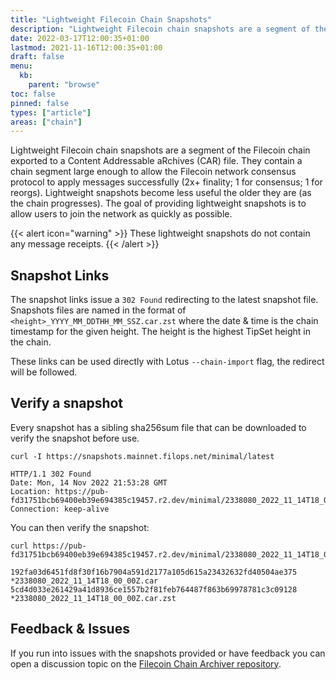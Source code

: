 ```yaml
---
title: "Lightweight Filecoin Chain Snapshots"
description: "Lightweight Filecoin chain snapshots are a segment of the Filecoin chain exported to a Content Addressable aRchives (CAR) file."
date: 2022-03-17T12:00:35+01:00
lastmod: 2021-11-16T12:00:35+01:00
draft: false
menu:
  kb:
    parent: "browse"
toc: false
pinned: false
types: ["article"]
areas: ["chain"]
---
```


Lightweight Filecoin chain snapshots are a segment of the Filecoin chain exported to a Content Addressable aRchives (CAR) file. They contain a chain segment large enough to allow the Filecoin network consensus protocol to apply messages successfully (2x+ finality; 1 for consensus; 1 for reorgs). Lightweight snapshots become less useful the older they are (as the chain progresses). The goal of providing lightweight snapshots is to allow users to join the network as quickly as possible.

{{< alert icon="warning" >}}
These lightweight snapshots do not contain any message receipts.
{{< /alert >}}

## Snapshot Links

The snapshot links issue a `302 Found` redirecting to the latest snapshot file. Snapshots files are named in the format of `<height>_YYYY_MM_DDTHH_MM_SSZ.car.zst` where the date & time is the chain timestamp for the given height. The height is the highest TipSet height in the chain.

These links can be used directly with Lotus `--chain-import` flag, the redirect will be followed.

## Verify a snapshot

Every snapshot has a sibling sha256sum file that can be downloaded to verify the snapshot before use.

```shell with-output
curl -I https://snapshots.mainnet.filops.net/minimal/latest
```
```
HTTP/1.1 302 Found
Date: Mon, 14 Nov 2022 21:53:28 GMT
Location: https://pub-fd31751bcb69400eb39e694385c19457.r2.dev/minimal/2338080_2022_11_14T18_00_00Z.car
Connection: keep-alive
```

You can then verify the snapshot:

```shell with-output
curl https://pub-fd31751bcb69400eb39e694385c19457.r2.dev/minimal/2338080_2022_11_14T18_00_00Z.sha256sum
```
```
192fa03d6451fd8f30f16b7904a591d2177a105d615a23432632fd40504ae375 *2338080_2022_11_14T18_00_00Z.car
5cd4d033e261429a41d8936ce1557b2f81feb764487f863b69978781c3c09128 *2338080_2022_11_14T18_00_00Z.car.zst
```


## Feedback & Issues

If you run into issues with the snapshots provided or have feedback you can open a discussion topic on the [Filecoin Chain Archiver repository](https://github.com/filecoin-project/filecoin-chain-archiver/discussions/new?category=feedback).
